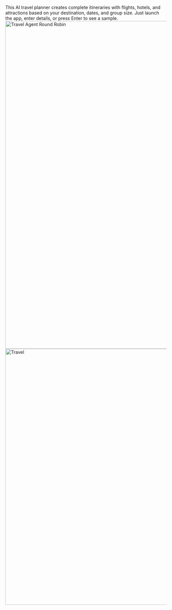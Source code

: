 This AI travel planner creates complete itineraries with flights, hotels, and attractions based on your destination, dates, and group size. Just launch the app, enter details, or press Enter to see a sample.
<img width="1536" height="1024" alt="Travel Agent Round Robin" src="https://github.com/user-attachments/assets/2e406020-983a-4e89-ada4-afa4ea600de9" />
<img width="800" height="800" alt="Travel" src="https://github.com/user-attachments/assets/70b02b50-ff6e-46a0-94a2-9b094a2fe398" />

